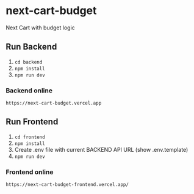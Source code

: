 # next-cart-budget

Next Cart with budget logic

## Run Backend

1. `cd backend`
2. `npm install`
3. `npm run dev`

### Backend online

`https://next-cart-budget.vercel.app`

## Run Frontend

1. `cd frontend`
2. `npm install`
3. Create .env file with current BACKEND API URL (show .env.template)
4. `npm run dev`

### Frontend online

`https://next-cart-budget-frontend.vercel.app/`
